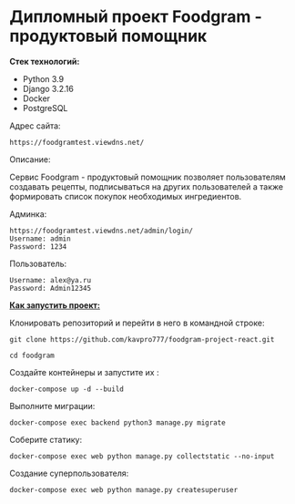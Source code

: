 # Дипломный проект Foodgram - продуктовый помощник
**Стек технологий:**
- Python 3.9
- Django 3.2.16
- Docker
- PostgreSQL


Адрес сайта:
```
https://foodgramtest.viewdns.net/
```
Описание:

Сервис Foodgram - продуктовый помощник позволяет пользователям создавать рецепты, подписываться на других пользователей а также формировать список покупок необходимых ингредиентов.


Админка:
```
https://foodgramtest.viewdns.net/admin/login/
Username: admin
Password: 1234
```
Пользователь:
```
Username: alex@ya.ru
Password: Admin12345
```


[**Как запустить проект:**](https://github.com/kavpro777/foodgram-project-react/blob/master/README.md)

Клонировать репозиторий и перейти в него в командной строке:

```
git clone https://github.com/kavpro777/foodgram-project-react.git
```

```
cd foodgram

```

Cоздайте контейнеры и запустите их :

```
docker-compose up -d --build 

```
Выполните миграции:

```
docker-compose exec backend python3 manage.py migrate
```
Соберите статику:

```
docker-compose exec web python manage.py collectstatic --no-input 
```
Создание суперпользователя:

```
docker-compose exec web python manage.py createsuperuser 
```









